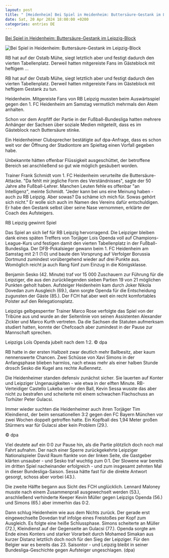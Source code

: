 ```yaml
---
layout: post
title: " [Heidenheim] Bei Spiel in Heidenheim: Buttersäure-Gestank im Leipzig-Block"
date: Sat, 20 Apr 2024 18:00:00 +0200
categories: entries DE
---
```

[Bei Spiel in Heidenheim: Buttersäure-Gestank im Leipzig-Block](https://www.saechsische.de/sport/fussball/verein/rb-leipzig/rb-leipzig-bei-spiel-in-heidenheim-buttersaeure-gestank-im-leipzig-block-5991514.html)

![Bei Spiel in Heidenheim: Buttersäure-Gestank im Leipzig-Block](https://image.saechsische.de/1200x675/g/s/gsfa4qewl7iupzqigcwyj2l7elzzv4b2.jpg)

RB hat auf der Ostalb Mühe, siegt letztlich aber und festigt dadurch den vierten Tabellenplatz. Derweil hatten mitgereiste Fans im Gästeblock mit heftigem ...

RB hat auf der Ostalb Mühe, siegt letztlich aber und festigt dadurch den vierten Tabellenplatz. Derweil hatten mitgereiste Fans im Gästeblock mit heftigem Gestank zu tun.

Heidenheim. Mitgereiste Fans von RB Leipzig mussten beim Auswärtsspiel gegen den 1. FC Heidenheim am Samstag vermutlich mehrmals den Atem anhalten.

Schon vor dem Anpfiff der Partie in der Fußball-Bundesliga hatten mehrere Anhänger der Sachsen über soziale Medien mitgeteilt, dass es im Gästeblock nach Buttersäure stinke.

Ein Heidenheimer Clubsprecher bestätigte auf dpa-Anfrage, dass es schon weit vor der Öffnung der Stadiontore am Spieltag einen Vorfall gegeben habe.

Unbekannte hätten offenbar Flüssigkeit ausgeschüttet, der betroffene Bereich sei anschließend so gut wie möglich gesäubert worden.

Trainer Frank Schmidt vom 1. FC Heidenheim verurteilte die Buttersäure-Attacke. "Da fehlt mir jegliche Form des Verständnisses", sagte der 50 Jahre alte Fußball-Lehrer. Manchen Leuten fehle es offenbar "an Intelligenz", meinte Schmidt. "Jeder kann bei uns eine Meinung haben - auch zu RB Leipzig. Aber sowas? Da schäme ich mich für. Sowas gehört sich nicht." Er wolle sich auch im Namen des Vereins dafür entschuldigen. Er habe den Gestank selbst über seine Nase vernommen, erklärte der Coach des Aufsteigers.

RB Leipzig gewinnt Spiel

Das Spiel an sich lief für RB Leipzig hervorragend. Die Leipziger bleiben dank eines späten Treffers von Torjäger Lois Openda voll auf Champions-League-Kurs und festigen damit den vierten Tabellenplatz in der Fußball-Bundesliga. Der DFB-Pokalsieger gewann beim 1. FC Heidenheim am Samstag mit 2:1 (1:0) und baute den Vorsprung auf Verfolger Borussia Dortmund zumindest vorübergehend wieder auf drei Punkte aus. Womöglich reicht ja auch Rang fünf zum Einzug in die Königsklasse.



Benjamin Sesko (42. Minute) traf vor 15 000 Zuschauern zur Führung für die Leipziger, die aus den zurückliegenden sieben Partien 19 von 21 möglichen Punkten geholt haben. Aufsteiger Heidenheim kam durch Joker Nikola Dovedan zum Ausgleich (69.), dann sorgte Openda für die Entscheidung zugunsten der Gäste (85.). Der FCH hat aber weit ein recht komfortables Polster auf den Relegationsplatz.

Leipzigs gelbgesperrter Trainer Marco Rose verfolgte das Spiel von der Tribüne aus und wurde an der Seitenlinie von seinen Assistenten Alexander Zickler und Marco Kurth vertreten. Da die Sachsen die Statuten aufmerksam studiert hatten, konnte der Chefcoach aber zumindest in der Pause zur Mannschaft sprechen.

Leipzigs Loïs Openda jubelt nach dem 1:2. © dpa

RB hatte in der ersten Halbzeit zwar deutlich mehr Ballbesitz, aber kaum nennenswerte Chancen. Zwei Schüsse von Xavi Simons in der Anfangsphase blieben harmlos, nach etwas mehr als einer halben Stunde drosch Sesko die Kugel ans rechte Außennetz.



Die Heidenheimer standen defensiv zunächst sicher. Sie lauerten auf Konter und Leipziger Ungenauigkeiten - wie etwa in der elften Minute. RB-Verteidiger Castello Lukeba verlor den Ball, Kevin Sessa wusste das aber nicht zu bestrafen und scheiterte mit einem schwachen Flachschuss an Torhüter Peter Gulacsi.

Immer wieder suchten die Heidenheimer auch ihren Torjäger Tim Kleindienst, der beim sensationellen 3:2 gegen den FC Bayern München vor zwei Wochen doppelt getroffen hatte. Ein Kopfball des 1,94 Meter großen Stürmers war für Gulacsi aber kein Problem (29.).

© dpa

Viel deutete auf ein 0:0 zur Pause hin, als die Partie plötzlich doch noch mal Fahrt aufnahm. Der nach einer Sperre zurückgekehrte Leipziger Nationalspieler David Raum flankte von der linken Seite, die Gastgeber klärten unsauber - und Sesko traf wuchtig zum 0:1. Der Slowene war bereits im dritten Spiel nacheinander erfolgreich - und zum insgesamt zehnten Mal in dieser Bundesliga-Saison. Sessa hätte fast für die direkte Antwort gesorgt, schoss aber vorbei (43.).



Die zweite Hälfte begann aus Sicht des FCH unglücklich. Lennard Maloney musste nach einem Zusammenprall ausgewechselt werden (53.), anschließend verhinderte Keeper Kevin Müller gegen Leipzigs Openda (56.) und Simons (65.) aber immerhin das 0:2.

Dann schlug Heidenheim wie aus dem Nichts zurück. Der gerade erst eingewechselte Dovedan traf infolge eines Freistoßes per Kopf zum Ausgleich. Es folgte eine heiße Schlussphase. Simons scheiterte an Müller (72.), Kleindienst auf der Gegenseite an Gulacsi (77.). Openda sorgte am Ende eines Konters und starker Vorarbeit durch Mohamed Simakan aus kurzer Distanz letztlich doch noch für den Sieg der Leipziger. Für den Belgier war es bereits das 23. Saisontor - und Leipzig bleibt in seiner Bundesliga-Geschichte gegen Aufsteiger ungeschlagen. (dpa)

